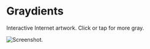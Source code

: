 # Graydients

Interactive Internet artwork. Click or tap for more gray.

![Screenshot.](https://netplasticism.com/images/screenshot-1024x768-490.jpg)
